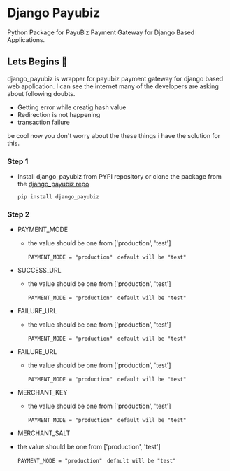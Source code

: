 # Django Payubiz

Python Package for PayuBiz Payment Gateway for Django Based Applications.

## Lets Begins :seedling:

django_payubiz is wrapper for payubiz payment gateway for django based web application. I can see the internet many of the developers are asking about following doubts.
+ Getting error while creatig hash value
+ Redirection is not happening
+ transaction failure

be cool now you don't worry about the these things i have the solution for this.

### Step 1

* Install django_payubiz from PYPI repository or clone the package from the [django_payubiz repo](https://github.com/renjithsraj/django_payubiz.git)

    `pip install django_payubiz`

### Step 2

* PAYMENT_MODE
  * the value should be one from ['production', 'test']
  
      `PAYMENT_MODE = "production" ` `default will be "test"`
      
* SUCCESS_URL
  * the value should be one from ['production', 'test']
  
      `PAYMENT_MODE = "production" ` `default will be "test"`
      
* FAILURE_URL
  * the value should be one from ['production', 'test']
  
      `PAYMENT_MODE = "production" ` `default will be "test"`
      
* FAILURE_URL
  * the value should be one from ['production', 'test']
  
      `PAYMENT_MODE = "production" ` `default will be "test"`
      
* MERCHANT_KEY
  * the value should be one from ['production', 'test']
  
      `PAYMENT_MODE = "production" ` `default will be "test"`
      
 * MERCHANT_SALT
  * the value should be one from ['production', 'test']
  
      `PAYMENT_MODE = "production" ` `default will be "test"`
 
